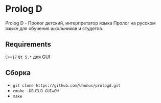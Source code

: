 # Prolog D
Prolog D - Пролог детский, интерпретатор языка Пролог на русском языке для обучения школьников и студетов.

## Requirements
`C++17`
`Qt 5.*` для GUI

## Сборка
 - `git clone https://github.com/Ununus/prologd.git`
 - `cmake -DBUILD_GUI=ON`
 - `make`
